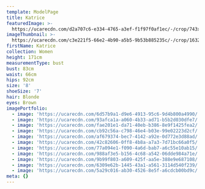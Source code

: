 ```yaml
---
template: ModelPage
title: Katrice
featuredImage: >-
  https://ucarecdn.com/d2a707c6-e334-4765-a3ef-f1f97f0af1ec/-/crop/743x464/0,0/-/preview/
imageThumbnail: >-
  https://ucarecdn.com/c3e221f5-66e2-4b90-a5b5-9b53b885235c/-/crop/1632x1840/0,0/-/preview/
firstName: Katrice
collection: Women
height: 171cm
measurementType: bust
bust: 83cm
waist: 66cm
hips: 92cm
size: '8'
shoeSize: '7'
hair: Blonde
eyes: Brown
imagePortfolio:
  - image: 'https://ucarecdn.com/6d57b9a1-d9e6-4913-95c6-9d4b800a4990/'
  - image: 'https://ucarecdn.com/93afca1a-a060-4b33-ad71-b5b2d030dfe7/'
  - image: 'https://ucarecdn.com/fae201e1-da71-40eb-b386-8e9f1425fea2/'
  - image: 'https://ucarecdn.com/cb92c56a-c798-46e4-b03e-99e02223d2cf/'
  - image: 'https://ucarecdn.com/af679374-bec7-4142-a92e-0d772e3d88ad/'
  - image: 'https://ucarecdn.com/42c82606-0ff8-4b8a-a7a3-7d71bc66a0f5/'
  - image: 'https://ucarecdn.com/77a094e1-f090-4a6d-bab7-a6c55e10ab15/'
  - image: 'https://ucarecdn.com/988af3e5-b156-4c68-a542-06dde984a71e/'
  - image: 'https://ucarecdn.com/9b99f803-a609-425f-aa5e-388e9e687108/'
  - image: 'https://ucarecdn.com/6309e62b-1445-43a1-a561-3114d540f239/'
  - image: 'https://ucarecdn.com/5a29c016-ab30-4526-8e5f-a6cdcb00bd9c/'
meta: {}
---
```


